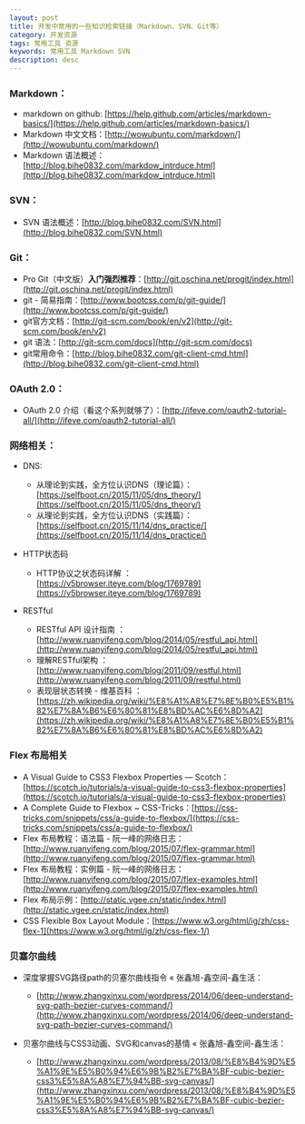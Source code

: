 ```yaml
---
layout: post
title: 开发中常用的一些知识检索链接（Markdown、SVN、Git等）
category: 开发资源
tags: 常用工具 资源
keywords: 常用工具 Markdown SVN
description: desc
---
```

### Markdown：

- markdown on github: [https://help.github.com/articles/markdown-basics/](https://help.github.com/articles/markdown-basics/)
- Markdown 中文文档：[http://wowubuntu.com/markdown/](http://wowubuntu.com/markdown/)
- Markdown 语法概述：[http://blog.bihe0832.com/markdow_intrduce.html](http://blog.bihe0832.com/markdow_intrduce.html)

### SVN：

- SVN 语法概述：[http://blog.bihe0832.com/SVN.html](http://blog.bihe0832.com/SVN.html)

### Git：

- Pro Git（中文版）**入门强烈推荐**：[http://git.oschina.net/progit/index.html](http://git.oschina.net/progit/index.html)
- git - 简易指南：[http://www.bootcss.com/p/git-guide/](http://www.bootcss.com/p/git-guide/)
- git官方文档：[http://git-scm.com/book/en/v2](http://git-scm.com/book/en/v2)
- git 语法：[http://git-scm.com/docs](http://git-scm.com/docs)
- git常用命令：[http://blog.bihe0832.com/git-client-cmd.html](http://blog.bihe0832.com/git-client-cmd.html)

### OAuth 2.0：

- OAuth 2.0 介绍（看这个系列就够了）：[http://ifeve.com/oauth2-tutorial-all/](http://ifeve.com/oauth2-tutorial-all/)

### 网络相关：

- DNS:

	- 从理论到实践，全方位认识DNS（理论篇）：[https://selfboot.cn/2015/11/05/dns_theory/](https://selfboot.cn/2015/11/05/dns_theory/)
	- 从理论到实践，全方位认识DNS（实践篇）：[https://selfboot.cn/2015/11/14/dns_practice/](https://selfboot.cn/2015/11/14/dns_practice/)

- HTTP状态码

	- HTTP协议之状态码详解 ： [https://v5browser.iteye.com/blog/1769789](https://v5browser.iteye.com/blog/1769789)	
- RESTful 

	- RESTful API 设计指南 ： [http://www.ruanyifeng.com/blog/2014/05/restful_api.html](http://www.ruanyifeng.com/blog/2014/05/restful_api.html)
	- 理解RESTful架构 ： [http://www.ruanyifeng.com/blog/2011/09/restful.html](http://www.ruanyifeng.com/blog/2011/09/restful.html)
	- 表现层状态转换 - 维基百科 ： [https://zh.wikipedia.org/wiki/%E8%A1%A8%E7%8E%B0%E5%B1%82%E7%8A%B6%E6%80%81%E8%BD%AC%E6%8D%A2](https://zh.wikipedia.org/wiki/%E8%A1%A8%E7%8E%B0%E5%B1%82%E7%8A%B6%E6%80%81%E8%BD%AC%E6%8D%A2)

### Flex 布局相关
	
- A Visual Guide to CSS3 Flexbox Properties ― Scotch：[https://scotch.io/tutorials/a-visual-guide-to-css3-flexbox-properties](https://scotch.io/tutorials/a-visual-guide-to-css3-flexbox-properties)
- A Complete Guide to Flexbox ~ CSS-Tricks：[https://css-tricks.com/snippets/css/a-guide-to-flexbox/](https://css-tricks.com/snippets/css/a-guide-to-flexbox/)
- Flex 布局教程：语法篇 - 阮一峰的网络日志：[http://www.ruanyifeng.com/blog/2015/07/flex-grammar.html](http://www.ruanyifeng.com/blog/2015/07/flex-grammar.html)
- Flex 布局教程：实例篇 - 阮一峰的网络日志：[http://www.ruanyifeng.com/blog/2015/07/flex-examples.html](http://www.ruanyifeng.com/blog/2015/07/flex-examples.html)
- Flex 布局示例：[http://static.vgee.cn/static/index.html](http://static.vgee.cn/static/index.html)
- CSS Flexible Box Layout Module：[https://www.w3.org/html/ig/zh/css-flex-1](https://www.w3.org/html/ig/zh/css-flex-1/)


### 贝塞尔曲线
- 深度掌握SVG路径path的贝塞尔曲线指令 « 张鑫旭-鑫空间-鑫生活：
	
	- [http://www.zhangxinxu.com/wordpress/2014/06/deep-understand-svg-path-bezier-curves-command/](http://www.zhangxinxu.com/wordpress/2014/06/deep-understand-svg-path-bezier-curves-command/)

- 贝塞尔曲线与CSS3动画、SVG和canvas的基情 « 张鑫旭-鑫空间-鑫生活：

	- [http://www.zhangxinxu.com/wordpress/2013/08/%E8%B4%9D%E5%A1%9E%E5%B0%94%E6%9B%B2%E7%BA%BF-cubic-bezier-css3%E5%8A%A8%E7%94%BB-svg-canvas/](http://www.zhangxinxu.com/wordpress/2013/08/%E8%B4%9D%E5%A1%9E%E5%B0%94%E6%9B%B2%E7%BA%BF-cubic-bezier-css3%E5%8A%A8%E7%94%BB-svg-canvas/)